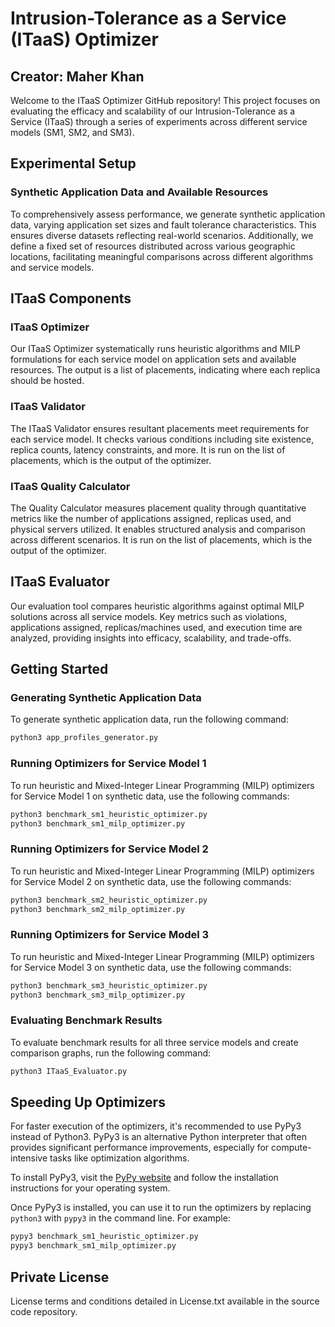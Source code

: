 # Intrusion-Tolerance as a Service (ITaaS) Optimizer

## Creator: Maher Khan

Welcome to the ITaaS Optimizer GitHub repository! This project focuses on evaluating the efficacy and scalability of our Intrusion-Tolerance as a Service (ITaaS) through a series of experiments across different service models (SM1, SM2, and SM3).

## Experimental Setup

### Synthetic Application Data and Available Resources

To comprehensively assess performance, we generate synthetic application data, varying application set sizes and fault tolerance characteristics. This ensures diverse datasets reflecting real-world scenarios. Additionally, we define a fixed set of resources distributed across various geographic locations, facilitating meaningful comparisons across different algorithms and service models.

<!-- For detailed experimental setup information, refer to [Experimental Setup Details](#experimental-setup-details). -->

## ITaaS Components

### ITaaS Optimizer

Our ITaaS Optimizer systematically runs heuristic algorithms and MILP formulations for each service model on application sets and available resources. The output is a list of placements, indicating where each replica should be hosted.

### ITaaS Validator

The ITaaS Validator ensures resultant placements meet requirements for each service model. It checks various conditions including site existence, replica counts, latency constraints, and more. It is run on the list of placements, which is the output of the optimizer.

### ITaaS Quality Calculator

The Quality Calculator measures placement quality through quantitative metrics like the number of applications assigned, replicas used, and physical servers utilized. It enables structured analysis and comparison across different scenarios. It is run on the list of placements, which is the output of the optimizer.

## ITaaS Evaluator

Our evaluation tool compares heuristic algorithms against optimal MILP solutions across all service models. Key metrics such as violations, applications assigned, replicas/machines used, and execution time are analyzed, providing insights into efficacy, scalability, and trade-offs.

<!-- For more detailed information, refer to our [Experimental Setup Details](#experimental-setup-details). -->

<!-- ## Experimental Setup Details

For a comprehensive understanding of our experimental setup, including synthetic application data generation and resource distribution, refer to [Experimental Setup Details](#experimental-setup-details) in the documentation. -->

## Getting Started

### Generating Synthetic Application Data

To generate synthetic application data, run the following command:

```bash
python3 app_profiles_generator.py
```

### Running Optimizers for Service Model 1

To run heuristic and Mixed-Integer Linear Programming (MILP) optimizers for Service Model 1 on synthetic data, use the following commands:

```bash
python3 benchmark_sm1_heuristic_optimizer.py
python3 benchmark_sm1_milp_optimizer.py
```

### Running Optimizers for Service Model 2

To run heuristic and Mixed-Integer Linear Programming (MILP) optimizers for Service Model 2 on synthetic data, use the following commands:

```bash
python3 benchmark_sm2_heuristic_optimizer.py
python3 benchmark_sm2_milp_optimizer.py
```

### Running Optimizers for Service Model 3

To run heuristic and Mixed-Integer Linear Programming (MILP) optimizers for Service Model 3 on synthetic data, use the following commands:

```bash
python3 benchmark_sm3_heuristic_optimizer.py
python3 benchmark_sm3_milp_optimizer.py
```

### Evaluating Benchmark Results

To evaluate benchmark results for all three service models and create comparison graphs, run the following command:

```bash
python3 ITaaS_Evaluator.py
```

## Speeding Up Optimizers

For faster execution of the optimizers, it's recommended to use PyPy3 instead of Python3. PyPy3 is an alternative Python interpreter that often provides significant performance improvements, especially for compute-intensive tasks like optimization algorithms.

To install PyPy3, visit the [PyPy website](https://www.pypy.org/) and follow the installation instructions for your operating system.

Once PyPy3 is installed, you can use it to run the optimizers by replacing `python3` with `pypy3` in the command line. For example:

```bash
pypy3 benchmark_sm1_heuristic_optimizer.py
pypy3 benchmark_sm1_milp_optimizer.py
```

## Private License

License terms and conditions detailed in License.txt available in the source code repository.